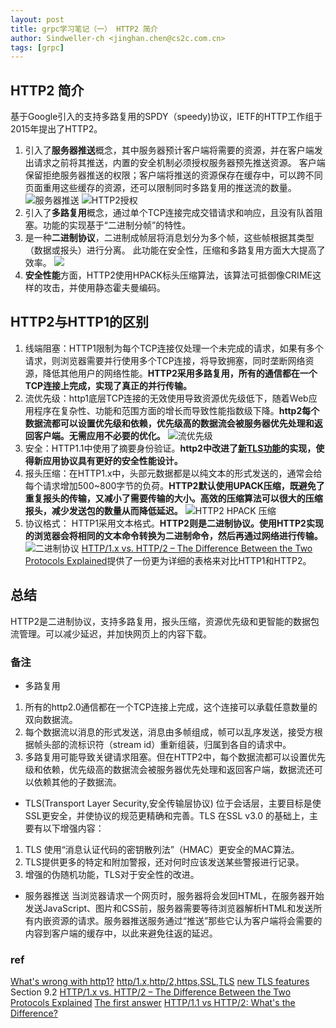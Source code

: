 ```yaml
---
layout: post
title: grpc学习笔记（一） HTTP2 简介
author: Sindweller-ch <jinghan.chen@cs2c.com.cn>
tags: [grpc]
---
```

## HTTP2 简介
基于Google引入的支持多路复用的SPDY（speedy)协议，IETF的HTTP工作组于2015年提出了HTTP2。
1. 引入了**服务器推送**概念，其中服务器预计客户端将需要的资源，并在客户端发出请求之前将其推送，内置的安全机制必须授权服务器预先推送资源。 客户端保留拒绝服务器推送的权限；客户端将推送的资源保存在缓存中，可以跨不同页面重用这些缓存的资源，还可以限制同时多路复用的推送流的数量。
![服务器推送](https://kinsta.com/wp-content/uploads/2016/04/http2-push.png)
![HTTP2授权](https://kinsta.com/wp-content/uploads/2016/04/http2-authorized.png)
2. 引入了**多路复用**概念，通过单个TCP连接完成交错请求和响应，且没有队首阻塞。功能的实现基于“二进制分帧”的特性。
3. 是一种**二进制协议**，二进制成帧层将消息划分为多个帧，这些帧根据其类型（数据或报头）进行分离。 此功能在安全性，压缩和多路复用方面大大提高了效率。
![](https://cheapsslsecurity.com/p/wp-content/uploads/2019/07/binary-framing-layer-500x258.png)
4. **安全性能**方面，HTTP2使用HPACK标头压缩算法，该算法可抵御像CRIME这样的攻击，并使用静态霍夫曼编码。
## HTTP2与HTTP1的区别
1. 线端阻塞：HTTP1限制为每个TCP连接仅处理一个未完成的请求，如果有多个请求，则浏览器需要并行使用多个TCP连接，将导致拥塞，同时垄断网络资源，降低其他用户的网络性能。**HTTP2采用多路复用，所有的通信都在一个TCP连接上完成，实现了真正的并行传输。**
2. 流优先级：http1底层TCP连接的无效使用导致资源优先级低下，随着Web应用程序在复杂性、功能和范围方面的增长而导致性能指数级下降。**http2每个数据流都可以设置优先级和依赖，优先级高的数据流会被服务器优先处理和返回客户端。无需应用不必要的优化。**
![流优先级](https://assets.digitalocean.com/articles/cart_63893/Stream_Priority2.png)
3. 安全：HTTP1.1中使用了摘要身份验证。**http2中改进了[新TLS功能](http://http2.github.io/http2-spec/#TLSUsage)的实现，使得新应用协议具有更好的安全性能设计。**
4. 报头压缩：在HTTP1.x中，头部元数据都是以纯文本的形式发送的，通常会给每个请求增加500~800字节的负荷。**HTTP2默认使用UPACK压缩，既避免了重复报头的传输，又减小了需要传输的大小。高效的压缩算法可以很大的压缩报头，减少发送包的数量从而降低延迟。**
![HTTP2 HPACK 压缩](https://kinsta.com/wp-content/uploads/2016/04/http2-hpack-compression.png)
5. 协议格式： HTTP1采用文本格式。**HTTP2则是二进制协议。使用HTTP2实现的浏览器会将相同的文本命令转换为二进制命令，然后再通过网络进行传输。**
![二进制协议](https://kinsta.com/wp-content/uploads/2016/04/binary-protocols-2-1024x201.png)
[HTTP/1.x vs. HTTP/2 – The Difference Between the Two Protocols Explained](https://cheapsslsecurity.com/p/http2-vs-http1/)提供了一份更为详细的表格来对比HTTP1和HTTP2。
## 总结
HTTP2是二进制协议，支持多路复用，报头压缩，资源优先级和更智能的数据包流管理。可以减少延迟，并加快网页上的内容下载。
### 备注
- 多路复用
1. 所有的http2.0通信都在一个TCP连接上完成，这个连接可以承载任意数量的双向数据流。
2. 每个数据流以消息的形式发送，消息由多帧组成，帧可以乱序发送，接受方根据帧头部的流标识符（stream id）重新组装，归属到各自的请求中。
3. 多路复用可能导致关键请求阻塞。但在HTTP2中，每个数据流都可以设置优先级和依赖，优先级高的数据流会被服务器优先处理和返回客户端，数据流还可以依赖其他的子数据流。
- TLS(Transport Layer Security,安全传输层协议)
位于会话层，主要目标是使SSL更安全，并使协议的规范更精确和完善。TLS 在SSL v3.0 的基础上，主要有以下增强内容：
1. TLS 使用“消息认证代码的密钥散列法”（HMAC）更安全的MAC算法。
2. TLS提供更多的特定和附加警报，还对何时应该发送某些警报进行记录。
3. 增强的伪随机功能，TLS对于安全性的改进。
- 服务器推送
当浏览器请求一个网页时，服务器将会发回HTML，在服务器开始发送JavaScript、图片和CSS前，服务器需要等待浏览器解析HTML和发送所有内嵌资源的请求。服务器推送服务通过“推送”那些它认为客户端将会需要的内容到客户端的缓存中，以此来避免往返的延迟。
### ref
[What's wrong with http1?](https://kinsta.com/learn/what-is-http2/#what_was_wrong_with_http1)
[http/1.x,http/2,https,SSL,TLS](https://www.cnblogs.com/smallJunJun/p/10546975.html)
[new TLS features](http://http2.github.io/http2-spec/#TLSUsage) Section 9.2
[HTTP/1.x vs. HTTP/2 – The Difference Between the Two Protocols Explained](https://cheapsslsecurity.com/p/http2-vs-http1/)
[The first answer](https://stackoverflow.com/questions/28592077/what-is-the-difference-between-http-1-1-and-http-2-0)
[HTTP/1.1 vs HTTP/2: What's the Difference?](https://www.digitalocean.com/community/tutorials/http-1-1-vs-http-2-what-s-the-difference)

